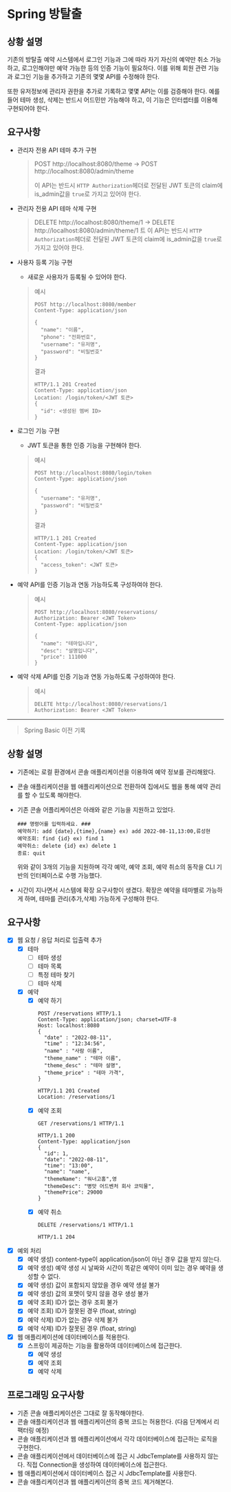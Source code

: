 # Spring 방탈출

## 상황 설명

기존의 방탈출 예약 시스템에서 로그인 기능과 그에 따라 자기 자신의 예약만 취소 가능하고,
로그인해야만 예약 가능한 등의 인증 기능이 필요하다.
이를 위해 회원 관련 기능과 로그인 기능을 추가하고 기존의 몇몇 API를 수정해야 한다.

또한 유저정보에 관리자 권한을 추가로 기록하고 몇몇 API는 이를 검증해야 한다.
예를 들어 테마 생성, 삭제는 반드시 어드민만 가능해야 하고, 이 기능은 인터셉터를 이용해 구현되어야 한다.

## 요구사항

- 관리자 전용 API 테마 추가 구현

  > POST http://localhost:8080/theme -> POST http://localhost:8080/admin/theme
  >
  > 이 API는 반드시 `HTTP Authorization`헤더로 전달된 JWT 토큰의 claim에
  > is_admin값을 `true`로 가지고 있어야 한다.

- 관리자 전용 API 테마 삭제 구현

  > DELETE http://localhost:8080/theme/1 -> DELETE http://localhost:8080/admin/theme/1
  > 트
  > 이 API는 반드시 `HTTP Authorization`헤더로 전달된 JWT 토큰의 claim에
  > is_admin값을 `true`로 가지고 있어야 한다.

- 사용자 등록 기능 구현
    - 새로운 사용자가 등록될 수 있어야 한다.
  > 예시
  > ```http request
  > POST http://localhost:8080/member
  > Content-Type: application/json
  > 
  > {
  >   "name": "이름",
  >   "phone": "전화번호",
  >   "username": "유저명",
  >   "password": "비밀번호"
  > }
  > ```
  > 결과
  > ```
  > HTTP/1.1 201 Created
  > Content-Type: application/json
  > Location: /login/token/<JWT 토큰>
  > {
  >   "id": <생성된 멤버 ID>
  > }
  > ```
- 로그인 기능 구현
    - JWT 토큰을 통한 인증 기능을 구현해야 한다.
  > 예시
  > ```http request
  > POST http://localhost:8080/login/token
  > Content-Type: application/json
  > 
  > {
  >   "username": "유저명",
  >   "password": "비밀번호"
  > }
  > ```
  > 결과
  > ```
  > HTTP/1.1 201 Created
  > Content-Type: application/json
  > Location: /login/token/<JWT 토큰>
  > {
  >   "access_token": <JWT 토큰>
  > }
  > ```
- 예약 API를 인증 기능과 연동 가능하도록 구성하여야 한다.
  > 예시
  > ```http request
  > POST http://localhost:8080/reservations/
  > Authorization: Bearer <JWT Token>
  > Content-Type: application/json
  > 
  > {
  >   "name": "테마입니다",
  >   "desc": "설명입니다",
  >   "price": 111000
  > }
  > ```
- 예약 삭제 API를 인증 기능과 연동 가능하도록 구성하여야 한다.
  > 예시
  > ```http request
  > DELETE http://localhost:8080/reservations/1
  > Authorization: Bearer <JWT Token>
  > ```

--- 
> Spring Basic 이전 기록

## 상황 설명

- 기존에는 로컬 환경에서 콘솔 애플리케이션을 이용하여 예약 정보를 관리해왔다.
- 콘솔 애플리케이션을 웹 애플리케이션으로 전환하여 집에서도 웹을 통해 예약 관리를 할 수 있도록 해야한다.
- 기존 콘솔 어플리케이션은 아래와 같은 기능을 지원하고 있었다.

  ```
  ### 명령어를 입력하세요. ###
  예약하기: add {date},{time},{name} ex) add 2022-08-11,13:00,류성현
  예약조회: find {id} ex) find 1
  예약취소: delete {id} ex) delete 1
  종료: quit
  ```
  위와 같이 3개의 기능을 지원하며 각각 예약, 예약 조회, 예약 취소의 동작을 CLI 기반의 인터페이스로 수행 가능했다.
- 시간이 지나면서 시스템에 확장 요구사항이 생겼다. 확장은 예약을 테마별로 가능하게 하며, 테마를 관리(추가,삭제) 가능하게 구성해야 한다.

## 요구사항

- [X] 웹 요청 / 응답 처리로 입출력 추가
    - [X] 테마
        - [ ] 테마 생성
        - [ ] 테마 목록
        - [ ] 특정 테마 찾기
        - [ ] 테마 삭제
    - [X] 예약
        - [X] 예약 하기
          ```
          POST /reservations HTTP/1.1
          Content-Type: application/json; charset=UTF-8
          Host: localhost:8080
          {
            "date" : "2022-08-11",
            "time" : "12:34:56",
            "name" : "사람 이름",
            "theme_name" : "테마 이름",
            "theme_desc" : "테마 설명",
            "theme_price" : "테마 가격",
          }
          ```
          ```
          HTTP/1.1 201 Created
          Location: /reservations/1
          ```
        - [X] 예약 조회
          ```
          GET /reservations/1 HTTP/1.1
          ```
          ```
          HTTP/1.1 200 
          Content-Type: application/json
          {
            "id": 1,
            "date": "2022-08-11",
            "time": "13:00",
            "name": "name",
            "themeName": "워너고홈",영
            "themeDesc": "병맛 어드벤처 회사 코믹물",
            "themePrice": 29000
          }
          ```
        - [X] 예약 취소
          ```
          DELETE /reservations/1 HTTP/1.1
          ```
          ```
          HTTP/1.1 204 
          ```
- [X] 예외 처리
    - [X] 예약 생성) content-type이 application/json이 아닌 경우 값을 받지 않는다.
    - [X] 예약 생성) 예약 생성 시 날짜와 시간이 똑같은 예약이 이미 있는 경우 예약을 생성할 수 없다.
    - [X] 예약 생성) 값이 포함되지 않았을 경우 예약 생설 불가
    - [X] 예약 생성) 값의 포맷이 맞지 않을 경우 생성 불가
    - [X] 예약 조회) ID가 없는 경우 조회 불가
    - [X] 예약 조회) ID가 잘못된 경우 (float, string)
    - [X] 예약 삭제) ID가 없는 경우 삭제 불가
    - [X] 예약 삭제) ID가 잘못된 경우 (float, string)
- [X] 웹 애플리케이션에 데이터베이스를 적용한다.
    -  [X] 스프링이 제공하는 기능을 활용하여 데이터베이스에 접근한다.
        - [X] 예약 생성
        - [X] 예약 조회
        - [X] 예약 삭제

## 프로그래밍 요구사항

- 기존 콘솔 애플리케이션은 그대로 잘 동작해야한다.
- 콘솔 애플리케이션과 웹 애플리케이션의 중복 코드는 허용한다. (다음 단계에서 리팩터링 예정)
- 콘솔 애플리케이션과 웹 애플리케이션에서 각각 데이터베이스에 접근하는 로직을 구현한다.
- 콘솔 애플리케이션에서 데이터베이스에 접근 시 JdbcTemplate를 사용하지 않는다. 직접 Connection을 생성하여 데이터베이스에 접근한다.
- 웹 애플리케이션에서 데이터베이스 접근 시 JdbcTemplate를 사용한다.
- 콘솔 애플리케이션과 웹 애플리케이션의 중복 코드 제거해본다.
